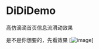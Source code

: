 # DiDiDemo
高仿滴滴首页信息流滑动效果

是不是你想要的，先看效果
[![image](https://github.com/magicbaby810/DiDiDemo/tree/master/app/src/main/res/raw/demo_video.gif)]
